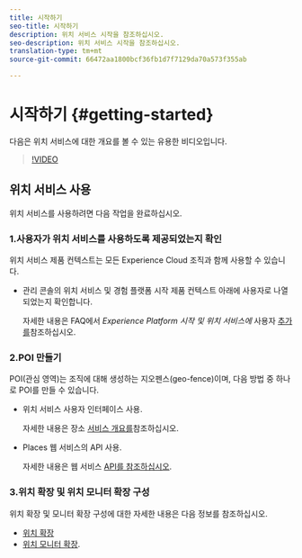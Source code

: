 ```yaml
---
title: 시작하기
seo-title: 시작하기
description: 위치 서비스 시작을 참조하십시오.
seo-description: 위치 서비스 시작을 참조하십시오.
translation-type: tm+mt
source-git-commit: 66472aa1800bcf36fb1d7f7129da70a573f355ab

---
```



# 시작하기 {#getting-started}

다음은 위치 서비스에 대한 개요를 볼 수 있는 유용한 비디오입니다.

>[!VIDEO](https://www.youtube.com/watch?v=aV6i_ayxWCw)

## 위치 서비스 사용

위치 서비스를 사용하려면 다음 작업을 완료하십시오.

### 1.사용자가 위치 서비스를 사용하도록 제공되었는지 확인

위치 서비스 제품 컨텍스트는 모든 Experience Cloud 조직과 함께 사용할 수 있습니다.

* 관리 콘솔의 위치 서비스 및 경험 플랫폼 시작 제품 컨텍스트 아래에 사용자로 나열되었는지 확인합니다.

   자세한 내용은 FAQ에서 *Experience Platform 시작 및 위치 서비스에* 사용자 [추가를](/help/places-faqs.md)참조하십시오.


### 2.POI 만들기

POI(관심 영역)는 조직에 대해 생성하는 지오펜스(geo-fence)이며, 다음 방법 중 하나로 POI를 만들 수 있습니다.

* 위치 서비스 사용자 인터페이스 사용.

   자세한 내용은 장소 [서비스 개요를](/help/poi-mgmt-ui/places-services-overview.md)참조하십시오.

* Places 웹 서비스의 API 사용.

   자세한 내용은 웹 서비스 [API를 참조하십시오](/help/web-service-api/places-web-services.md).


### 3.위치 확장 및 위치 모니터 확장 구성

위치 확장 및 모니터 확장 구성에 대한 자세한 내용은 다음 정보를 참조하십시오.

* [위치 확장](/help/places-ext-aep-sdks/places-extension/places-extension.md)
* [위치 모니터 확장](/help/places-ext-aep-sdks/places-monitor-extension/places-monitor-extension.md).
